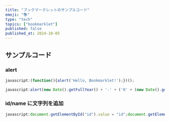 ```yaml
---
title: "ブックマークレットのサンプルコード"
emoji: "📚"
type: "tech"
topics: ["bookmarklet"]
published: false
published_at: 2024-10-05
---
```


## サンプルコード

### alert

```javascript
javascript:(function(){alert('Hello, Bookmarklet!');})();
```

```javascript
javascript:alert(new Date().getFullYear() + '-' + ('0' + (new Date().getMonth() + 1)).slice(-2) + '-' + ('0' + new Date().getDate()).slice(-2));void(0);
```

### id/name に文字列を追加

```javascript
javascript:document.getElementById("id").value = "id";document.getElementById("name").value = "name";void(0);
```
